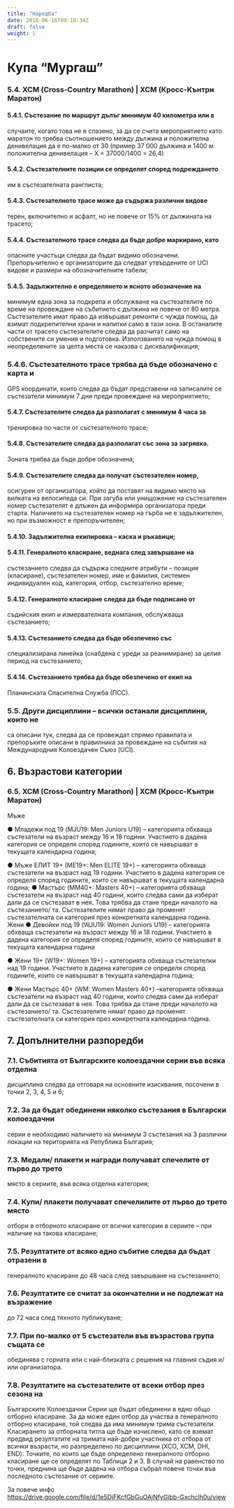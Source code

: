 ```yaml
---
title: "Наредба"
date: 2018-06-16T09:16:34Z
draft: false
weight: 1
---
```

# Купа “Мургаш”

### 5.4. XCM (Cross-Country Marathon) | XCM (Кросс-Кънтри Маратон)

#### 5.4.1. Състезание по маршрут дълъг минимум 40 километра или в
случаите, когато това не е спазено, за да се счита мероприятието
като маратон то трябва съотношението между дължина и
положителна денивелация да е по-малко от 30 (пример 37 000
дължина и 1400 м положителна денивелация – Х = 37000/1400 =
26,4)

#### 5.4.2. Състезателните позиции се определят според подреждането
им в състезателната ранглиста;
#### 5.4.3. Състезателното трасе може да съдържа различни видове
терен, включително и асфалт, но не повече от 15% от дължината на
трасето;
#### 5.4.4. Състезателното трасе следва да бъде добре маркирано, като
опасните участъци следва да бъдат видимо обозначени.
Препоръчително е организаторите да следват утвърдените от UCI
видове и размери на обозначителните табели;

#### 5.4.5. Задължително е определянето и ясното обозначение на
минимум една зона за подкрепа и обслужване на състезателите по
време на провеждане на събитието с дължина не повече от 80
метра. Състезателите имат право да извършват ремонти с чужда
помощ, да взимат подкрепителни храни и напитки само в тази зона.
В останалите части от трасето състезателите следва да разчитат
само на собствените си умения и подготовка. Използването на
чужда помощ в неопределените за целта места се наказва с
дисквалификация;

### 5.4.6. Състезателното трасе трябва да бъде обозначено с карта и
GPS координати, които следва да бъдат представени на записалите
се състезатели минимум 7 дни преди провеждане на
мероприятието;
#### 5.4.7. Състезателите следва да разполагат с минимум 4 часа за
тренировка по части от състезателното трасе;

#### 5.4.8. Състезателите следва да разполагат със зона за загрявка.
Зоната трябва да бъде добре обозначена;

#### 5.4.9. Състезателите следва да получат състезателен номер,
осигурен от организатора, който да поставят на видимо място на
вилката на велосипеда си. При загуба или унищожение на
състезателен номер състезателят е длъжен да информира
организатора преди старта. Наличието на състезателен номер на
гърба не е задължителен, но при възможност е препоръчителен;

#### 5.4.10. Задължителна екипировка – каска и ръкавици;

#### 5.4.11. Генералното класиране, веднага след завършване на
състезанието следва да съдържа следните атрибути – позиция
(класиране), състезателен номер, име и фамилия, системен
индивидуален код, категория, отбор, състезателно време;

#### 5.4.12. Генералното класиране следва да бъде подписано от
съдийския екип и измервателната компания, обслужваща
състезанието;

#### 5.4.13. Състезанието следва да бъде обезпечено със
специализирана линейка (снабдена с уреди за реанимиране) за
целия период на състезанието;

#### 5.4.14. Състезанието трябва да бъде обезпечено от екип на
Планинската Спасителна Служба (ПСС).
### 5.5. Други дисциплини – всички останали дисциплини, които не
са описани тук, следва да се провеждат спрямо правилата и
препоръките описани в правилника за провеждане на събития на
Международния Колоездачен Съюз (UCI).

## 6. Възрастови категории

### 6.5. XCM (Cross-Country Marathon) | XCM (Кросс-Кънтри Маратон)
Мъже

● Младежи под 19 (MJU19: Men Juniors U19) – категорията обхваща
състезатели на възраст между 16 и 18 години. Участието в дадена
категория се определя според годините, които се навършват в текущата
календарна година;

● Мъже ЕЛИТ 19+ (МЕ19+: Men ЕLITE 19+) – категорията обхваща
състезатели на възраст над 19 години. Участието в дадена категория се
определя според годините, които се навършват в текущата календарна
година;
● Мастърс (MM40+: Masters 40+) – категорията обхваща състезатели на
възраст над 40 години, които следва сами да изберат дали да се
състезават в нея. Това трябва да стане преди началото на състезанието/ та.
Състезателите нямат право да променят състезателната си категория през
конкретната календарна година.
Жени
● Девойки под 19 (WJU19: Women Juniors U19) – категорията обхваща
състезатели на възраст между 16 и 18 години. Участието в дадена
категория се определя според годините, които се навършват в текущата
календарна година

● Жени 19+ (W19+: Women 19+) – категорията обхваща състезателки над
19 години. Участието в дадена категория се определя според годините,
които се навършват в текущата календарна година;

● Жени Мастърс 40+ (WM: Women Masters 40+) –категорията обхваща
състезатели на възраст над 40 години, които следва сами да изберат дали
да се състезават в нея. Това трябва да стане преди началото на
състезанието/ та. Състезателите нямат право да променят състезателната
си категория през конкретната календарна година.

## 7. Допълнителни разпоредби

### 7.1. Събитията от Българските колоездачни серии във всяка отделна
дисциплина следва да отговаря на основните изисквания, посочени в
точки 2, 3, 4, 5 и 6;

### 7.2. За да бъдат обединени няколко състезания в Български колоездачни
серии е необходимо наличието на минимум 3 състезания на 3
различни локации на територията на Република България;

### 7.3. Медали/ плакети и награди получават спечелите от първо до трето
място в сериите, във всяка отделна категория;

### 7.4. Купи/ плакети получават спечелилите от първо до трето място
отбори в отборното класиране от всички категории в сериите – при
наличие на такова класиране;

### 7.5. Резултатите от всяко едно събитие следва да бъдат отразени в
генералното класиране до 48 часа след завършване на състезанието;

### 7.6. Резултатите се считат за окончателни и не подлежат на възражение
до 72 часа след тяхното публикуване;

### 7.7. При по-малко от 5 състезатели във възрастова група същата се
обединява с горната или с най-близката с решения на главния съдия
и/или организатора.

### 7.8. Резултатите на състезателите от всеки отбор през сезона на
Българските Колоездачни Серии ще бъдат обединени в едно общо
отборно класиране. За да може един отбор да участва в генералното
отборно класиране, той следва да има минимум трима състезатели.
Класирането за отборната титла ще бъде изчислено, като се вземат
предвид резултатите на тримата най-добри участника от отбора от
всички възрасти, но разпределено по дисциплини (XCO, XCM, DHI,
END). Точките, по които ще бъде определено генералното отборно
класиране ще се определят по Таблици 2 и 3. В случай на равенство
по точки, преднина ще бъде дадена на отбора събрал повече точки
във последното състезание от сериите.

За повече инфо
https://drive.google.com/file/d/1e5DjFKcfGbGuOAjNfyGibb-Gxchclh0u/view




